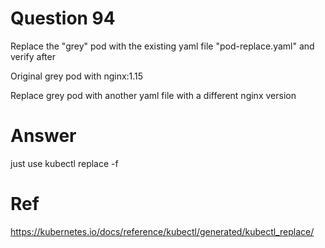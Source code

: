 # Question 94

Replace the "grey" pod with the existing yaml file "pod-replace.yaml" and verify after

Original grey pod with nginx:1.15

Replace grey pod with another yaml file with a different nginx version

# Answer
just use kubectl replace -f <file>

# Ref 
https://kubernetes.io/docs/reference/kubectl/generated/kubectl_replace/
